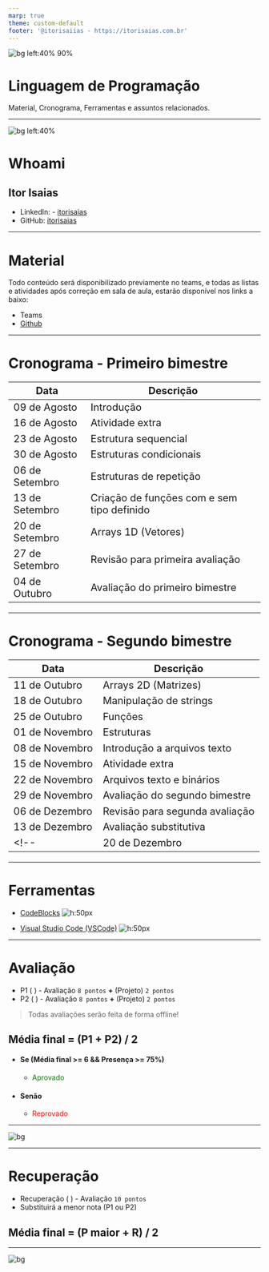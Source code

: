 ```yaml
---
marp: true
theme: custom-default
footer: '@itorisaiias - https://itorisaias.com.br'
---
```


<!-- _backgroundImage: url('./img/hero-background.svg') -->

![bg left:40% 90%](./img/logoFatec.svg)
# **Linguagem de Programação**
Material, Cronograma, Ferramentas e assuntos relacionados.

---

![bg left:40%](./img/22206344.png)

# **Whoami**
## Itor Isaias

- <i class="fa-brands fa-linkedin"></i> LinkedIn: - [itorisaias](https://www.linkedin.com/in/itorisaias/)
- <i class="fa-brands fa-github"></i> GitHub: [itorisaias](https://github.com/itorisaias)

---

# **Material**

Todo conteúdo será disponibilizado previamente no teams, e todas as listas e atividades após correção em sala de aula, estarão disponível nos links a baixo:

- Teams
- [Github](https://github.com/itorisaias/fatectq-linguagem-de-programa-o)

---

# **Cronograma - Primeiro bimestre**

<style scoped>
table {
  font-size: 21px;
}
</style>

| Data           | Descrição                                  |
| -------------- | ------------------------------------------ |
| 09 de Agosto   | Introdução                                 |
| 16 de Agosto   | Atividade extra                            |
| 23 de Agosto   | Estrutura sequencial                       |
| 30 de Agosto   | Estruturas condicionais                    |
| 06 de Setembro | Estruturas de repetição                    |
| 13 de Setembro | Criação de funções com e sem tipo definido |
| 20 de Setembro | Arrays 1D (Vetores)                        |
| 27 de Setembro | Revisão para primeira avaliação            |
| 04 de Outubro  | Avaliação do primeiro bimestre             |
<!--
|12 de Abril|Revisão para primeira avaliação|
|19 de Abril|Avaliação do primeiro bimestre|
-->

---

# **Cronograma - Segundo bimestre**

<style scoped>
table {
  font-size: 20px;
}
</style>

| Data           | Descrição                                  |
| -------------- | ------------------------------------------ |
| 11 de Outubro  | Arrays 2D (Matrizes)                       |
| 18 de Outubro  | Manipulação de strings                     |
| 25 de Outubro  | Funções                                    |
| 01 de Novembro | Estruturas                                 |
| 08 de Novembro | Introdução a arquivos texto                |
| 15 de Novembro | Atividade extra                            |
| 22 de Novembro | Arquivos texto e binários                  |
| 29 de Novembro | Avaliação do segundo bimestre              |
| 06 de Dezembro | Revisão para segunda avaliação             |
| 13 de Dezembro | Avaliação substitutiva                     |
<!-- | 20 de Dezembro |                                            | -->
<!--
|26 de Abril|Vetor|
|03 de Maio|Matriz|
|10 de Maio|Função e Passagem de parâmetros por valor e referência (ponteiro)|
|17 de Maio|Estrutura|
|24 de Maio|Arquivos e Depuração|
|31 de Maio|Feriado|
|07 de Junho|Correção de lista de exercícios valendo nota|
|14 de Junho|Revisão para segunda avaliação|
|21 de Junho|Avaliação do segundo bimestre|
|28 de Junho|Avaliação substitutiva|
 -->

---

# **Ferramentas**

- [CodeBlocks](https://codeforwin.org/c-programming/create-compile-run-c-program-using-codeblocks)
![h:50px](./img/d73n2y9-fc7e0a66-1dd8-42d2-9aba-29a33990067b.png)

- [Visual Studio Code (VSCode)](https://www.freecodecamp.org/news/how-to-write-and-run-c-cpp-code-on-visual-studio-code/)
![h:50px](./img/OIP.jpg)

---

# **Avaliação**

- P1 ( ) - Avaliação `8 pontos` **+** (Projeto) `2 pontos`
- P2 ( ) - Avaliação `8 pontos` **+** (Projeto) `2 pontos`

> Todas avaliações serão feita de forma offline!

## **Média final** = (P1 + P2) / 2

- #### Se (Média final >= 6 && Presença >= 75%)
  - <span style="color: green">Aprovado</span>
- #### Senão
  - <span style="color: red">Reprovado</span>

---

![bg](./img/Lopx9eUi34rbq.webp)

---

# **Recuperação**

- Recuperação ( ) - Avaliação `10 pontos`
- Substituirá a menor nota (P1 ou P2)

## **Média final** = (P maior + R) / 2

---

![bg](./img/3o6MbudLhIoFwrkTQY.webp)
